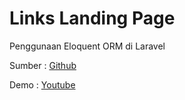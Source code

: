 # Links Landing Page

Penggunaan Eloquent ORM di Laravel

Sumber  : [Github](https://github.com/do-community/landing-laravel)

Demo    : [Youtube](https://youtu.be/sK8Y2FtATNI)
